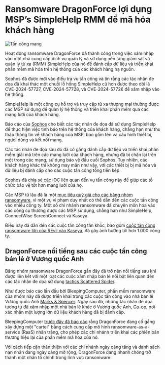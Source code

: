 # Ransomware DragonForce lợi dụng MSP’s SimpleHelp RMM để mã hóa khách hàng

![Tấn công mạng](https://www.bleepstatic.com/content/hl-images/2022/05/09/world-internet-network.jpg)

Hoạt động ransomware DragonForce đã thành công trong việc xâm nhập vào một nhà cung cấp dịch vụ quản lý và sử dụng nền tảng giám sát và quản lý từ xa (RMM) SimpleHelp của nó để đánh cắp dữ liệu và triển khai phần mềm mã hóa trên hệ thống của các khách hàng hạ nguồn.

Sophos đã được mời vào điều tra vụ tấn công và tin rằng các tác nhân đe dọa đã khai thác một chuỗi lỗ hổng SimpleHelp cũ hơn được theo dõi là CVE-2024-57727, CVE-2024-57728, và CVE-2024-57726 để xâm nhập vào hệ thống.

SimpleHelp là một công cụ hỗ trợ và truy cập từ xa thương mại thường được các MSP sử dụng để quản lý hệ thống và triển khai phần mềm qua các mạng lưới của khách hàng.

Báo cáo của [Sophos](https://news.sophos.com/en-us/2025/05/27/dragonforce-actors-target-simplehelp-vulnerabilities-to-attack-msp-customers/) cho biết các tác nhân đe dọa đã sử dụng SimpleHelp để thực hiện việc tình báo trên hệ thống của khách hàng, chẳng hạn như thu thập thông tin về khách hàng của MSP, bao gồm tên và cấu hình thiết bị, người dùng và kết nối mạng.

Các tác nhân đe dọa sau đó đã cố gắng đánh cắp dữ liệu và triển khai phần mềm giải mã trên các mạng lưới của khách hàng, nhưng đã bị chặn lại trên một trong các mạng, sử dụng bảo vệ đầu cuối Sophos. Tuy nhiên, các khách hàng khác thì không may mắn như vậy, với các thiết bị bị mã hóa và dữ liệu bị đánh cắp cho các cuộc tấn công tống tiền kép.

Sophos đã [chia sẻ các IOC](https://github.com/sophoslabs/IoCs/blob/master/2505%20DragonForce%20targets%20SimpleHelp%20RMM.csv) liên quan đến vụ tấn công này để giúp các tổ chức bảo vệ tốt hơn mạng lưới của họ.

Các MSP từ lâu đã là một [mục tiêu quý giá cho các băng nhóm ransomware](https://www.bleepingcomputer.com/news/security/ransomware-attacks-target-msps-to-mass-infect-customers/), vì một vụ vi phạm duy nhất có thể dẫn đến các cuộc tấn công vào nhiều công ty. Một số chi nhánh ransomware đã chuyên môn hóa vào các công cụ thường được các MSP sử dụng, chẳng hạn như SimpleHelp, ConnectWise ScreenConnect và Kaseya.

Điều này đã dẫn đến các cuộc tấn công tàn khốc, bao gồm [cuộc tấn công ransomware lớn của REvil vào Kaseya](https://www.bleepingcomputer.com/news/security/revil-ransomware-hits-1-000-plus-companies-in-msp-supply-chain-attack/), đã gây ảnh hưởng tới hơn 1.000 công ty.

## DragonForce nổi tiếng sau các cuộc tấn công bán lẻ ở Vương quốc Anh

Băng nhóm ransomware DragonForce gần đây đã trở nên nổi tiếng sau khi được liên kết với một loạt các cuộc xâm nhập bán lẻ nổi bật liên quan đến các tác nhân đe dọa sử dụng [tactics Scattered Spider](https://www.bleepingcomputer.com/news/security/fbi-shares-tactics-of-notorious-scattered-spider-hacker-collective/).

Như được báo cáo lần đầu bởi BleepingComputer, phần mềm ransomware của nhóm này đã được triển khai trong các cuộc tấn công vào nhà bán lẻ Vương quốc Anh [Marks & Spencer](https://www.bleepingcomputer.com/news/security/marks-and-spencer-breach-linked-to-scattered-spider-ransomware-attack/). Ngay sau đó, những tác nhân đe dọa tương tự đã xâm nhập một nhà bán lẻ khác ở Vương quốc Anh, [Co-op](https://www.bleepingcomputer.com/news/security/co-op-confirms-data-theft-after-dragonforce-ransomware-claims-attack/), nơi xác nhận một lượng lớn dữ liệu khách hàng đã bị đánh cắp.

BleepingComputer [trước đây đã báo cáo](https://www.bleepingcomputer.com/news/security/dragonforce-expands-ransomware-model-with-white-label-branding-scheme/) rằng DragonForce đang cố gắng xây dựng một "cartel" bằng cách cung cấp mô hình ransomware-as-a-service (RaaS) nhãn trắng, cho phép các chi nhánh triển khai các phiên bản thương hiệu lại của phần mềm mã hóa của nó.

Với cách tiếp cận thân thiện với các chi nhánh ngày càng tăng và danh sách nạn nhân đang ngày càng mở rộng, DragonForce đang nhanh chóng trở thành một nhân tố chính trong lĩnh vực ransomware.